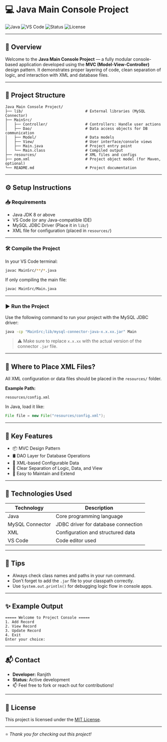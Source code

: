 
# 💻 Java Main Console Project

![Java](https://img.shields.io/badge/Language-Java-orange?style=for-the-badge&logo=java)
![VS Code](https://img.shields.io/badge/IDE-VS%20Code-blue?style=for-the-badge&logo=visualstudiocode)
![Status](https://img.shields.io/badge/Status-In%20Development-yellow?style=for-the-badge)
![License](https://img.shields.io/badge/License-MIT-green?style=for-the-badge)

---

## 📌 Overview

Welcome to the **Java Main Console Project** — a fully modular console-based application developed using the **MVC (Model-View-Controller)** design pattern. It demonstrates proper layering of code, clean separation of logic, and interaction with XML and database files.

---

## 📁 Project Structure

```
Java Main Console Project/
├── lib/                            # External libraries (MySQL Connector)
├── MainSrc/
│   ├── Controller/                 # Controllers: Handle user actions
│   ├── Dao/                        # Data access objects for DB communication
│   ├── Model/                      # Data models
│   ├── View/                       # User interface/console views
│   ├── Main.java                   # Project entry point
│   └── Main.class                  # Compiled output
├── resources/                      # XML files and configs
├── pom.xml                         # Project object model (for Maven, optional)
└── README.md                       # Project documentation
```

---

## ⚙️ Setup Instructions

### 📥 Requirements

- Java JDK 8 or above  
- VS Code (or any Java-compatible IDE)  
- MySQL JDBC Driver (Place it in `lib/`)  
- XML file for configuration (placed in `resources/`)

---

### 🛠️ Compile the Project

In your VS Code terminal:

```bash
javac MainSrc/**/*.java
```

If only compiling the main file:

```bash
javac MainSrc/Main.java
```

---

### ▶️ Run the Project

Use the following command to run your project with the MySQL JDBC driver:

```bash
java -cp "MainSrc;lib/mysql-connector-java-x.x.xx.jar" Main
```

> ⚠️ Make sure to replace `x.x.xx` with the actual version of the connector `.jar` file.

---

## 📂 Where to Place XML Files?

All XML configuration or data files should be placed in the `resources/` folder.

**Example Path:**

```
resources/config.xml
```

In Java, load it like:

```java
File file = new File("resources/config.xml");
```

---

## 🔑 Key Features

- 📦 MVC Design Pattern  
- 🛢️ DAO Layer for Database Operations  
- 🧾 XML-based Configurable Data  
- 🧠 Clear Separation of Logic, Data, and View  
- 🎯 Easy to Maintain and Extend  

---

## 🧰 Technologies Used

| Technology        | Description                         |
|------------------|-------------------------------------|
| Java             | Core programming language           |
| MySQL Connector  | JDBC driver for database connection |
| XML              | Configuration and structured data   |
| VS Code          | Code editor used                    |

---

## 💬 Tips

- Always check class names and paths in your run command.  
- Don’t forget to add the `.jar` file to your classpath correctly.  
- Use `System.out.println()` for debugging logic flow in console apps.

---

## ✨ Example Output

```
===== Welcome to Project Console =====
1. Add Record
2. View Record
3. Update Record
4. Exit
Enter your choice:
```

---

## 📬 Contact

- **Developer:** Ranjith  
- **Status:** Active development  
- 📫 Feel free to fork or reach out for contributions!

---

## 📄 License

This project is licensed under the [MIT License](https://opensource.org/licenses/MIT).

---

⭐ *Thank you for checking out this project!*
